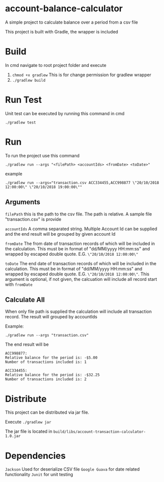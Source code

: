 # account-balance-calculator
A simple project to calculate balance over a period from a csv file

This project is built with Gradle, the wrapper is included

# Build

In cmd navigate to root project folder and execute
 
 1. `chmod +x gradlew` This is for change permission for gradlew wrapper
 2. `./gradlew build`
 
# Run Test  

Unit test can be executed by running this command in cmd

`./gradlew test`

# Run 

To run the project use this command

`./gradlew run --args "<filePath> <accountIds> <fromDate> <toDate>" `

example 

`./gradlew run --args="transaction.csv ACC334455,ACC998877 \"20/10/2018 12:00:00\" \"20/10/2018 19:00:00\""`

## Arguments 

`filePath` this is the path to the csv file. The path is relative. A sample file "transaction.csv" is provide

`accountIds` A comma separated string. Multiple Account Id can be supplied and the end result will be grouped by given account Id

`fromDate` The from date of transaction records of which will be included in the calculation. This must be in format of "dd/MM/yyyy HH:mm:ss" and wrapped by escaped double quote. E.G. `\"20/10/2018 12:00:00\"`  

`toDate` The end date of transaction records of which will be included in the calculation. This must be in format of "dd/MM/yyyy HH:mm:ss" and wrapped by escaped double quote. E.G. `\"20/10/2018 12:00:00\"`. This argument is optional, if not given, the calcuation will include all record start with `fromDate`  

## Calculate All

When only file path is supplied the calculation will include all transaction record. The result will grouped by accountIds

Example:

`./gradlew run --args "transaction.csv"`

The end result will be

```
ACC998877:
Relative balance for the period is: -$5.00
Number of transactions included is: 1

ACC334455:
Relative balance for the period is: -$32.25
Number of transactions included is: 2
```

# Distribute 

This project can be distributed via jar file.  

Execute
`./gradlew jar`

The jar file is located in `build/libs/account-transaction-calculator-1.0.jar`


# Dependencies

`Jackson` Used for deserialize CSV file 
`Google Guava` for date related functionality
`Junit` for unit testing  